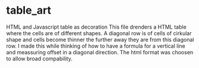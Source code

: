 # table_art
HTML and Javascript table as decoration
This file drenders a HTML table where the cells are of different shapes. A diagonal row is of cells of cirkular shape
and cells become thinner the further away they are from this diagonal row.
I made this while thinking of how to have a formula for a vertical line and meassuring offset in a diagonal direction.
The html format was choosen to allow broad compability.
